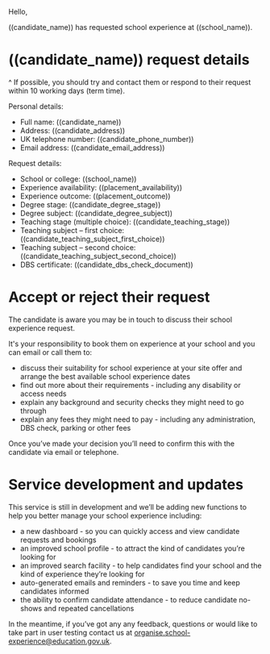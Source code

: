 Hello,

((candidate_name)) has requested school experience at ((school_name)).

# ((candidate_name)) request details

^ If possible, you should try and contact them or respond to their request within 10 working days (term time).

Personal details:

* Full name: ((candidate_name))
* Address: ((candidate_address))
* UK telephone number: ((candidate_phone_number))
* Email address: ((candidate_email_address))

Request details:

* School or college: ((school_name))
* Experience availability: ((placement_availability))
* Experience outcome: ((placement_outcome))
* Degree stage: ((candidate_degree_stage))
* Degree subject: ((candidate_degree_subject))
* Teaching stage (multiple choice): ((candidate_teaching_stage))
* Teaching subject – first choice: ((candidate_teaching_subject_first_choice))
* Teaching subject – second choice: ((candidate_teaching_subject_second_choice))
* DBS certificate: ((candidate_dbs_check_document))

# Accept or reject their request

The candidate is aware you may be in touch to discuss their school experience request.

It's your responsibility to book them on experience at your school and you can email or call them to:

* discuss their suitability for school experience at your site
offer and arrange the best available school experience dates
* find out more about their requirements - including any disability or access needs
* explain any background and security checks they might need to go through
* explain any fees they might need to pay - including any administration, DBS check, parking or other fees

Once you’ve made your decision you’ll need to confirm this with the candidate via email or telephone.

# Service development and updates

This service is still in development and we’ll be adding new functions to help you better manage your school experience including:

* a new dashboard - so you can quickly access and view candidate requests and bookings
* an improved school profile - to attract the kind of candidates you’re looking for
* an improved search facility - to help candidates find your school and the kind of experience they’re looking for
* auto-generated emails and reminders - to save you time and keep candidates informed
* the ability to confirm candidate attendance - to reduce candidate no-shows and repeated cancellations

In the meantime, if you’ve got any any feedback, questions or would like to take part in user testing contact us at organise.school-experience@education.gov.uk.